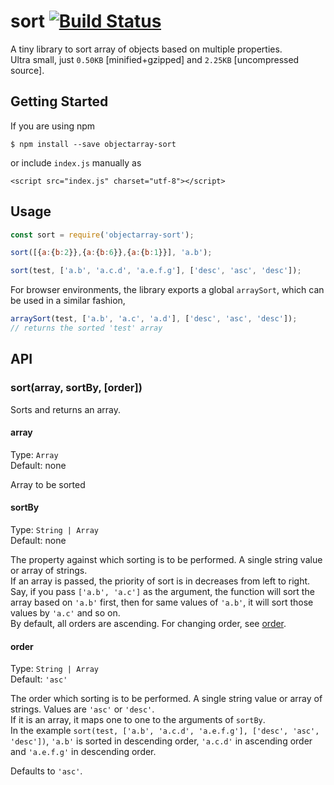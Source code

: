 # sort  [![Build Status](https://travis-ci.org/tHBp/sort.svg?branch=master)](https://travis-ci.org/tHBp/sort)

A tiny library to sort array of objects based on multiple properties. <br>Ultra small, just `0.50KB` [minified+gzipped] and `2.25KB` [uncompressed source].

## Getting Started

If you are using npm
```
$ npm install --save objectarray-sort
```
or include `index.js` manually as<br>

`<script src="index.js" charset="utf-8"></script>`

## Usage

```javascript
const sort = require('objectarray-sort');

sort([{a:{b:2}},{a:{b:6}},{a:{b:1}}], 'a.b');

sort(test, ['a.b', 'a.c.d', 'a.e.f.g'], ['desc', 'asc', 'desc']);
```
For browser environments, the library exports a global `arraySort`, which can be used in a similar fashion,
```js
arraySort(test, ['a.b', 'a.c', 'a.d'], ['desc', 'asc', 'desc']);
// returns the sorted 'test' array
```

## API

### sort(array, sortBy, [order])

Sorts and returns an array.

#### array

Type: `Array`<br>
Default: none

Array to be sorted


#### sortBy

Type: `String | Array`<br>
Default: none

The property against which sorting is to be performed. A single string value or array of strings.
<br>If an array is passed, the priority of sort is in decreases from left to right. <br>Say, if you pass `['a.b', 'a.c']` as the argument, the function will sort the array based on `'a.b'` first, then for same values of `'a.b'`, it will sort those values by `'a.c'` and so on. <br>By default, all orders are ascending. For changing order, see [order](#order).


#### order

Type: `String | Array`<br>
Default: `'asc'`

The order which sorting is to be performed. A single string value or array of strings. Values are `'asc'` or `'desc'`.<br>
If it is an array, it maps one to one to the arguments of `sortBy`.
<br>In the example `sort(test, ['a.b', 'a.c.d', 'a.e.f.g'], ['desc', 'asc', 'desc'])`, `'a.b'` is sorted in descending order, `'a.c.d'` in ascending order and `'a.e.f.g'` in descending order.

Defaults to `'asc'`.
